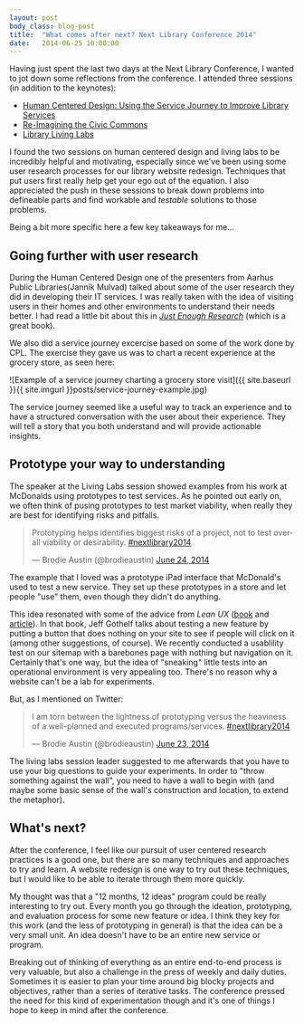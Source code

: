 ```yaml
---
layout: post
body_class: blog-post
title:  "What comes after next? Next Library Conference 2014"
date:   2014-06-25 10:00:00
---
```


Having just spent the last two days at the Next Library Conference, I wanted to jot down some reflections from the conference. I attended three sessions (in addition to the keynotes):

- [Human Centered Design: Using the Service Journey to Improve Library Services](http://www.nextlibrary.net/group/2014-human-centered-design-using-the-service-journ)
- [Re-Imagining the Civic Commons](http://www.nextlibrary.net/group/2014-re-imagining-the-civic-commons)
- [Library Living Labs](http://www.nextlibrary.net/group/2014-library-living-labs)

I found the two sessions on human centered design and living labs to be incredibly helpful and motivating, especially since we've been using some user research processes for our library website redesign. Techniques that put users first really help get your ego out of the equation. I also appreciated the push in these sessions to break down problems into defineable parts and find workable and *testable* solutions to those problems.

Being a bit more specific here a few key takeaways for me...

<!--more-->

## Going further with user research

During the Human Centered Design one of the presenters from Aarhus Public Libraries(Jannik Mulvad) talked about some of the user research they did in developing their IT services. I was really taken with the idea of visiting users in their homes and other environments to understand their needs better. I had read a little bit about this in [*Just Enough Research*](http://www.abookapart.com/products/just-enough-research) (which is a great book).

We also did a service journey excercise based on some of the work done by CPL. The exercise they gave us was to chart a recent experience at the grocery store, as seen here:

![Example of a service journey charting a grocery store visit]({{ site.baseurl }}{{ site.imgurl }}posts/service-journey-example.jpg)

The service journey seemed like a useful way to track an experience and to have a structured conversation with the user about their experience. They will tell a story that you both understand and will provide actionable insights.

## Prototype your way to understanding

The speaker at the Living Labs session showed examples from his work at McDonalds using prototypes to test services. As he pointed out early on, we often think of pusing prototypes to test market viability, when really they are best for identifying risks and pitfalls.

<blockquote class="twitter-tweet" lang="en"><p>Prototyping helps identifies biggest risks of a project, not to test overall viability or desirability. <a href="https://twitter.com/hashtag/nextlibrary2014?src=hash">#nextlibrary2014</a></p>&mdash; Brodie Austin (@brodieaustin) <a href="https://twitter.com/brodieaustin/statuses/481465607884656640">June 24, 2014</a></blockquote>
<script async src="//platform.twitter.com/widgets.js" charset="utf-8"></script>

The example that I loved was a prototype iPad interface that McDonald's used to test a new service. They set up these prototypes in a store and let people "use" them, even though they didn't do anything.

This idea resonated with some of the advice from *Lean UX* ([book](http://www.leanuxbook.com/) and [article](http://www.smashingmagazine.com/2011/03/07/lean-ux-getting-out-of-the-deliverables-business/)). In that book, Jeff Gothelf talks about testing a new feature by putting a button that does nothing on your site to see if people will click on it (among other suggestions, of course). We recently conducted a usablility test on our sitemap with a barebones page with nothing but navigation on it. Certainly that's one way, but the idea of "sneaking" little tests into an operational environment is very appealing too. There's no reason why a website can't be a lab for experiments.

But, as I mentioned on Twitter:

<blockquote class="twitter-tweet" lang="en"><p>I am torn between the lightness of prototyping versus the heaviness of a well-planned and executed programs/services. <a href="https://twitter.com/hashtag/nextlibrary2014?src=hash">#nextlibrary2014</a></p>&mdash; Brodie Austin (@brodieaustin) <a href="https://twitter.com/brodieaustin/statuses/481105348150165504">June 23, 2014</a></blockquote>
<script async src="//platform.twitter.com/widgets.js" charset="utf-8"></script>

The living labs session leader suggested to me afterwards that you have to use your big questions to guide your experiments. In order to "throw something against the wall", you need to have a wall to begin with (and maybe some basic sense of the wall's construction and location, to extend the metaphor).

## What's next?

After the conference, I feel like our pursuit of user centered research practices is a good one, but there are so many techniques and approaches to try and learn. A website redesign is one way to try out these techniques, but I would like to be able to iterate through them more quickly.

My thought was that a "12 months, 12 ideas" program could be really interesting to try out. Every month you go through the ideation, prototyping, and evaluation process for some new feature or idea. I think they key for this work (and the less of prototyping in general) is that the idea can be a very small unit. An idea doesn't have to be an entire new service or program. 

Breaking out of thinking of everything as an entire end-to-end process is very valuable, but also a challenge in the press of weekly and daily duties. Sometimes it is easier to plan your time around big blocky projects and objectives, rather than a series of iterative tasks. The conference pressed the need for this kind of experimentation though and it's one of things I hope to keep in mind after the conference.